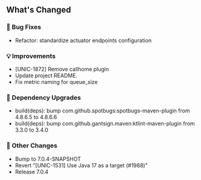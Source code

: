 <!-- Release notes generated using configuration in .github/release.yml at 7.0.4 -->

## What's Changed
### 🐞 Bug Fixes
* Refactor: standardize actuator endpoints configuration
### 💡 Improvements
* [UNIC-1872] Remove callhome plugin
* Update project README.
* Fix metric naming for queue_size
### 🔨 Dependency Upgrades
* build(deps): bump com.github.spotbugs:spotbugs-maven-plugin from 4.8.6.5 to 4.8.6.6
* build(deps): bump com.github.gantsign.maven:ktlint-maven-plugin from 3.3.0 to 3.4.0
### 🔧 Other Changes
* Bump to 7.0.4-SNAPSHOT
* Revert "[UNIC-1531] Use Java 17 as a target (#1988)"
* Release 7.0.4
